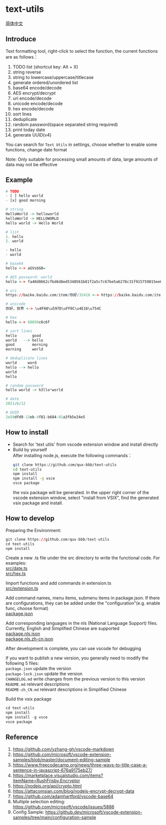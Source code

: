 # text-utils

[简体中文](README-zh_CN.md)  

## Introduce
Text formatting tool, right-click to select the function, the current functions are as follows：  
1. TODO list (shortcut key: Alt + X)
2. string reverse
3. string to lowercase/uppercase/titlecase
4. generate ordered/unordered list
5. base64 encode/decode
6. AES encrypt/decrypt
7. uri encode/decode
8. unicode encode/decode
9. hex encode/decode
10. sort lines
11. deduplicate
12. random password(space separated string required)
13. print today date
14. generate UUID(v4)

You can search for `Text Utils` in settings, choose whether to enable some functions, change date format  

Note: Only suitable for processing small amounts of data, large amounts of data may not be effective  

## Example
```r
# TODO
- [ ] hello world
- [x] good morning

# string
HelloWorld -> helloworld
helloWorld -> HELLOWORLD
hello world -> Hello World

# list
1. hello
2. world

- hello
- world

# base64
hello <-> aGVsbG8=

# AES password: world
hello <-> fa40d8662cfbd6d8ed5348561b81f2a5c7c67be5a6278c31f915759015ee62b7baac7118bd92aa496a1f64681e6c0da9

# uri
https://baike.baidu.com/item/你好/32416 <-> https://baike.baidu.com/item/%E4%BD%A0%E5%A5%BD/32416

# unicode
你好，世界 <-> \u4F60\u597D\uFF0C\u4E16\u754C

# hex
hello <-> 68656c6c6f

# sort lines
hello       good
world   --> hello
good        morning
morning     world

# deduplicate lines
world     word
hello --> hello
world
hello

# random password
hello world -> h3llo*world

# date
2021/6/12

# UUID
2e58dfd9-13eb-4f81-b684-01a3fb5e24e5
```


## How to install
- Search for 'text utils' from vscode extension window and install directly  
- Build by yourself  
   After installing node.js, execute the following commands：
   ```sh
   git clone https://github.com/qux-bbb/text-utils
   cd text-utils
   npm install
   npm install -g vsce
   vsce package
   ```
   the vsix package will be generated. In the upper right corner of the vscode extension window, select "install from VSIX", find the generated vsix package and install.  


## How to develop
Preparing the Environment:  
```r
git clone https://github.com/qux-bbb/text-utils
cd text-utils
npm install
```

Create a new .ts file under the src directory to write the functional code. For examples:  
[src/date.ts](src/date.ts)  
[src/hex.ts](src/hex.ts)  

Import functions and add commands in extension.ts  
[src/extension.ts](src/extension.ts)  

Add command names, menu items, submenu items in package.json. If there are configurations, they can be added under the "configuration"(e.g. enable func, choose format)  
[package.json](package.json)  

Add corresponding languages in the nls (National Language Support) files. Currently, English and Simplified Chinese are supported  
[package.nls.json](package.nls.json)  
[package.nls.zh-cn.json](package.nls.zh-cn.json)  

After development is complete, you can use vscode for debugging  

If you want to publish a new version, you generally need to modify the following 5 files:  
`package.json` update the version  
`package-lock.json` update the version  
`CHANGELOG.md` write changes from the previous version to this version  
`README.md` relevant descriptions  
`README-zh_CN.md` relevant descriptions in Simplified Chinese  

Build the vsix package  
```r
cd text-utils
npm install
npm install -g vsce
vsce package
```


## Reference
1. https://github.com/yzhang-gh/vscode-markdown  
2. https://github.com/microsoft/vscode-extension-samples/blob/master/document-editing-sample  
3. https://www.freecodecamp.org/news/three-ways-to-title-case-a-sentence-in-javascript-676a9175eb27/  
4. https://marketplace.visualstudio.com/items?itemName=RushFrisby.Encryptor  
5. https://nodejs.org/api/crypto.html  
6. https://attacomsian.com/blog/nodejs-encrypt-decrypt-data  
7. https://github.com/adamhartford/vscode-base64  
8. Multiple selection editing: https://github.com/microsoft/vscode/issues/5886  
9. Config Sample: https://github.dev/microsoft/vscode-extension-samples/tree/main/configuration-sample  
